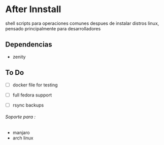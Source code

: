 # After Innstall

shell scripts para operaciones comunes despues de instalar distros linux, pensado principalmente para desarrolladores

## Dependencias

* zenity


## To Do

- [ ] docker file for testing
- [ ] full fedora support
- [ ] rsync backups


###### Soporte para :

* manjaro
* arch linux

